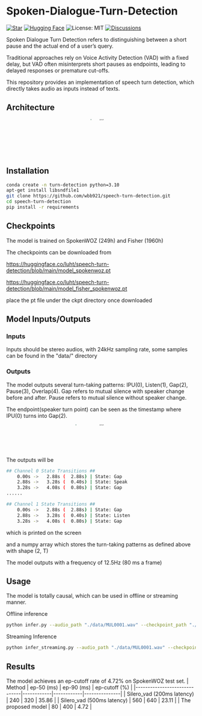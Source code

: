 # Spoken-Dialogue-Turn-Detection

[![Star](https://img.shields.io/github/stars/wbb921/speech-turn-detection?style=social)](https://github.com/wbb921/speech-turn-detection/stargazers)
[![Hugging Face](https://img.shields.io/badge/🤗%20Hugging%20Face-Model-yellow)](https://huggingface.co/luht/speech-turn-detection/tree/main)
![License: MIT](https://img.shields.io/badge/License-MIT-green.svg)
[![Discussions](https://img.shields.io/github/discussions/wbb921/speech-turn-detection)](https://github.com/wbb921/speech-turn-detection/discussions)




Spoken Dialogue Turn Detection refers to distinguishing between a short pause and the actual end of a user’s query.

Traditional approaches rely on Voice Activity Detection (VAD) with a fixed delay, but VAD often misinterprets short pauses as endpoints, leading to delayed responses or premature cut-offs. 

This repository provides an implementation of speech turn detection, which directly takes audio as inputs instead of texts.

## Architecture

<div align=center>
    <img src="https://github.com/wbb921/speech-turn-detection/blob/main/archi.png" style="zoom:20%" width="280" height="480" alt="图片名称"/>
</div>

## Installation

```bash
conda create -n turn-detection python=3.10
apt-get install libsndfile1
git clone https://github.com/wbb921/speech-turn-detection.git
cd speech-turn-detection
pip install -r requirements
```

## Checkpoints

The model is trained on SpokenWOZ (249h) and Fisher (1960h)

The checkpoints can be downloaded from 

https://huggingface.co/luht/speech-turn-detection/blob/main/model_spokenwoz.pt

https://huggingface.co/luht/speech-turn-detection/blob/main/model_fisher_spokenwoz.pt

place the pt file under the ckpt directory once downloaded

## Model Inputs/Outputs 

### Inputs

Inputs should be stereo audios, with 24kHz sampling rate, some samples can be found in the "data/" directory

### Outputs

The model outputs several turn-taking patterns: IPU(0), Listen(1), Gap(2), Pause(3), Overlap(4). Gap refers to mutual silence with speaker change before and after. Pause refers to mutual silence without speaker change.

The endpoint(speaker turn point) can be seen as the timestamp where IPU(0) turns into Gap(2).

<div align=center>
<img src="https://github.com/wbb921/speech-turn-detection/blob/main/image.png" style="zoom:20%" width="680" height="360" alt="图片名称"/>
</div>

The outputs will be 
```bash
## Channel 0 State Transitions ##
    0.00s ->   2.88s (  2.88s) | State: Gap
    2.88s ->   3.28s (  0.40s) | State: Speak
    3.28s ->   4.08s (  0.80s) | State: Gap
......

## Channel 1 State Transitions ##
    0.00s ->   2.88s (  2.88s) | State: Gap
    2.88s ->   3.28s (  0.40s) | State: Listen
    3.28s ->   4.08s (  0.80s) | State: Gap
```
which is printed on the screen

and a numpy array which stores the turn-taking patterns as defined above with shape (2, T)

The model outputs with a frequency of 12.5Hz (80 ms a frame)

## Usage

The model is totally causal, which can be used in offline or streaming manner.

Offline inference
```bash
python infer.py --audio_path "./data/MUL0001.wav" --checkpoint_path "./ckpt/model_spokenwoz.pt" --output_dir "./inference_results"
```

Streaming Inference
```bash
python infer_streaming.py --audio_path "./data/MUL0001.wav" --checkpoint_path "./ckpt/model_spokenwoz.pt" --output_dir "./inference_results"
```

## Results 

The model achieves an ep-cutoff rate of 4.72% on SpokenWOZ test set.
| Method                       | ep-50 (ms) | ep-90 (ms) | ep-cutoff (%) |
|------------------------------|------------|------------|---------------|
| Silero_vad (200ms latency)       | 240        | 320        | 35.86         |
| Silero_vad (500ms latency)       | 560        | 640        | 23.11         |
| The proposed model           | 80         | 400        | 4.72          |



